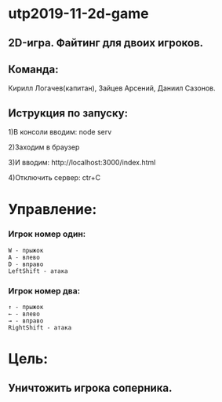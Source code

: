 # utp2019-11-2d-game
## 2D-игра. Файтинг для двоих игроков.

## Команда: 
Кирилл Логачев(капитан), Зайцев Арсений, Даниил Сазонов.

## Иструкция по запуску:

1)В консоли вводим: node serv

2)Заходим в браузер

3)И вводим: http://localhost:3000/index.html

4)Отключить сервер: ctr+C

# Управление:
### Игрок номер один:
    W - прыжок
    A - влево
    D - вправо
    LeftShift - атака

### Игрок номер два:
    ↑ - прыжок
    ← - влево
    → - вправо
    RightShift - атака
    
# Цель:
## Уничтожить игрока соперника.
    
